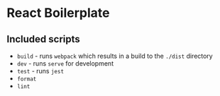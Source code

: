 # React Boilerplate

## Included scripts

- `build` - runs `webpack` which results in a build to the `./dist` directory
- `dev` - runs `serve` for development
- `test` - runs `jest`
- `format`
- `lint`
